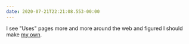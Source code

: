 ```yaml
---
date: 2020-07-21T22:21:08.553-00:00
---
```

I see "Uses" pages more and more around the web and figured I should make [my own](https://smithtimmytim.com/uses/).
